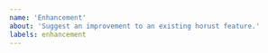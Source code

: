 ```yaml
---
name: 'Enhancement'
about: 'Suggest an improvement to an existing horust feature.'
labels: enhancement
---
```


<!--
When requesting an _enhancement_, please be sure to include your motivation and try to be as specific as possible.
-->

